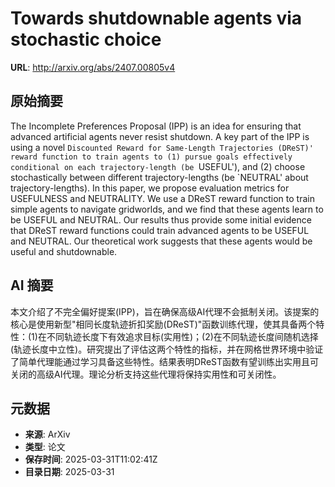 # Towards shutdownable agents via stochastic choice

**URL**: http://arxiv.org/abs/2407.00805v4

## 原始摘要

The Incomplete Preferences Proposal (IPP) is an idea for ensuring that
advanced artificial agents never resist shutdown. A key part of the IPP is
using a novel `Discounted Reward for Same-Length Trajectories (DReST)' reward
function to train agents to (1) pursue goals effectively conditional on each
trajectory-length (be `USEFUL'), and (2) choose stochastically between
different trajectory-lengths (be `NEUTRAL' about trajectory-lengths). In this
paper, we propose evaluation metrics for USEFULNESS and NEUTRALITY. We use a
DReST reward function to train simple agents to navigate gridworlds, and we
find that these agents learn to be USEFUL and NEUTRAL. Our results thus provide
some initial evidence that DReST reward functions could train advanced agents
to be USEFUL and NEUTRAL. Our theoretical work suggests that these agents would
be useful and shutdownable.


## AI 摘要

本文介绍了不完全偏好提案(IPP)，旨在确保高级AI代理不会抵制关闭。该提案的核心是使用新型"相同长度轨迹折扣奖励(DReST)"函数训练代理，使其具备两个特性：(1)在不同轨迹长度下有效追求目标(实用性)；(2)在不同轨迹长度间随机选择(轨迹长度中立性)。研究提出了评估这两个特性的指标，并在网格世界环境中验证了简单代理能通过学习具备这些特性。结果表明DReST函数有望训练出实用且可关闭的高级AI代理。理论分析支持这些代理将保持实用性和可关闭性。

## 元数据

- **来源**: ArXiv
- **类型**: 论文
- **保存时间**: 2025-03-31T11:02:41Z
- **目录日期**: 2025-03-31
